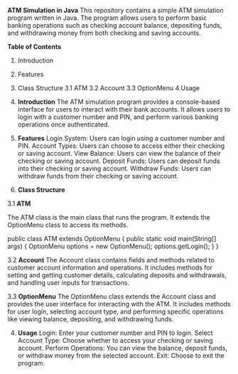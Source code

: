 **ATM Simulation in Java**
This repository contains a simple ATM simulation program written in Java. The program allows users to perform basic banking operations such as checking account balance, depositing funds, and withdrawing money from both checking and saving accounts.

**Table of Contents**
1. Introduction
2. Features
3. Class Structure
3.1 ATM
3.2 Account
3.3 OptionMenu
4.Usage

1. **Introduction**
The ATM simulation program provides a console-based interface for users to interact with their bank accounts. It allows users to login with a customer number and PIN, and perform various banking operations once authenticated.

2. **Features**
Login System: Users can login using a customer number and PIN.
Account Types: Users can choose to access either their checking or saving account.
View Balance: Users can view the balance of their checking or saving account.
Deposit Funds: Users can deposit funds into their checking or saving account.
Withdraw Funds: Users can withdraw funds from their checking or saving account.

3. **Class Structure**

3.1 **ATM**

The ATM class is the main class that runs the program. It extends the OptionMenu class to access its methods.

public class ATM extends OptionMenu {
    public static void main(String[] args) {
        OptionMenu options = new OptionMenu();
        options.getLogin();
    }
}

3.2 **Account**
The Account class contains fields and methods related to customer account information and operations. It includes methods for setting and getting customer details, calculating deposits and withdrawals, and handling user inputs for transactions.

3.3 **OptionMenu**
The OptionMenu class extends the Account class and provides the user interface for interacting with the ATM. It includes methods for user login, selecting account type, and performing specific operations like viewing balance, depositing, and withdrawing funds.

4. **Usage**
Login: Enter your customer number and PIN to login.
Select Account Type: Choose whether to access your checking or saving account.
Perform Operations: You can view the balance, deposit funds, or withdraw money from the selected account.
Exit: Choose to exit the program.
